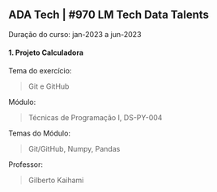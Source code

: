## ADA Tech | #970 LM Tech Data Talents

Duração do curso: jan-2023 a jun-2023

#### 1. Projeto Calculadora 

Tema do exercício: 
> Git e GitHub

Módulo: 
> Técnicas de Programação I, DS-PY-004

Temas do Módulo: 
> Git/GitHub, Numpy, Pandas

Professor: 
> Gilberto Kaihami
